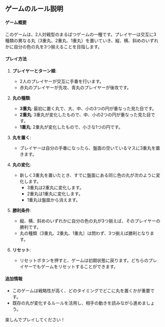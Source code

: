 ## ゲームのルール説明

#### ゲーム概要
このゲームは、2人対戦型のまるばつゲームの一種です。プレイヤーは交互に3種類の異なる丸（3重丸、2重丸、1重丸）を置いていき、縦、横、斜めのいずれかに自分の色の丸を3つ揃えることを目指します。

#### プレイ方法
1. **プレイヤーとターン順**:
    - 2人のプレイヤーが交互に手番を行います。
    - 赤丸のプレイヤーが先攻、青丸のプレイヤーが後攻です。

2. **丸の種類**:
    - **3重丸**: 最初に置く丸で、大、中、小の3つの円が重なった見た目です。
    - **2重丸**: 3重丸が変化したもので、中、小の2つの円が重なった見た目です。
    - **1重丸**: 2重丸が変化したもので、小さな1つの円です。

3. **丸を置く**:
    - プレイヤーは自分の手番になったら、盤面の空いているマスに3重丸を置きます。

4. **丸の変化**:
    - 新しく3重丸を置いたとき、すでに盤面にある同じ色の丸が次のように変化します。
        - 3重丸は2重丸に変化します。
        - 2重丸は1重丸に変化します。
        - 1重丸は盤面から消えます。

5. **勝利条件**:
    - 縦、横、斜めのいずれかに自分の色の丸が3つ揃えば、そのプレイヤーの勝利です。
    - 丸の種類（3重丸、2重丸、1重丸）は問わず、3つ揃えば勝利となります。

6. **リセット**:
    - リセットボタンを押すと、ゲームは初期状態に戻ります。どちらのプレイヤーでもゲームをリセットすることができます。

#### 追加情報
- このゲームは戦略性が高く、どのタイミングでどこに丸を置くかが重要です。
- 既存の丸が変化するルールを活用し、相手の動きを読みながら進めましょう。

楽しんでプレイしてください！
